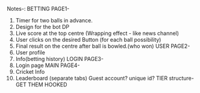 Notes-:
BETTING PAGE1-
1. Timer for two balls in advance.
2. Design for the bot DP
3. Live score at the top centre (Wrapping effect - like news channel)
4. User clicks on the desired Button (for each ball possibility)
5. Final result on the centre after ball is bowled.(who won)
USER PAGE2-
1. User profile 
2. Info(betting history)
LOGIN PAGE3-
1. Login page
MAIN PAGE4-
1. Cricket Info
2. Leaderboard (separate tabs)
Guest account? unique id?
TIER structure- GET THEM HOOKED
